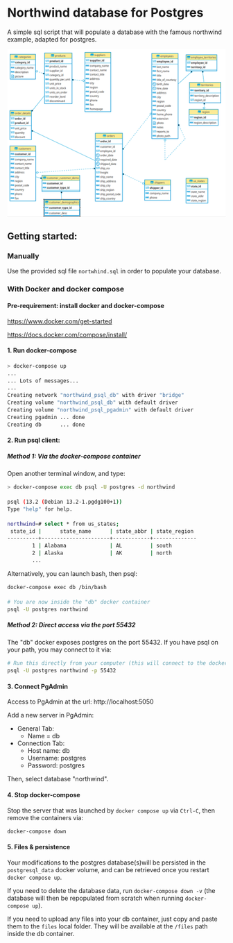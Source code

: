 # Northwind database for Postgres

A simple sql script that will populate a database with the famous northwind example, adapted for postgres.

<img src=ER.png />

## Getting started:

### Manually

Use the provided sql file `nortwhind.sql` in order to populate your database.

### With Docker and docker compose

#### Pre-requirement: install docker and docker-compose

 https://www.docker.com/get-started

 https://docs.docker.com/compose/install/


#### 1. Run docker-compose

````bash
> docker-compose up
...
... Lots of messages...
...
Creating network "northwind_psql_db" with driver "bridge"
Creating volume "northwind_psql_db" with default driver
Creating volume "northwind_psql_pgadmin" with default driver
Creating pgadmin ... done
Creating db      ... done
````

#### 2. Run psql client:

##### Method 1: Via the docker-compose container

Open another terminal window, and type:

````bash
> docker-compose exec db psql -U postgres -d northwind

psql (13.2 (Debian 13.2-1.pgdg100+1))
Type "help" for help.

northwind=# select * from us_states;
 state_id |      state_name      | state_abbr | state_region
----------+----------------------+------------+--------------
        1 | Alabama              | AL         | south
        2 | Alaska               | AK         | north
        ...
````

Alternatively, you can launch bash, then psql:
````bash
docker-compose exec db /bin/bash

# You are now inside the "db" docker container
psql -U postgres northwind
````

##### Method 2: Direct access via the port 55432

The "db" docker exposes postgres on the port 55432. If you have psql on your path, you may connect to it via:

````bash
# Run this directly from your computer (this will connect to the docker db)
psql -U postgres northwind -p 55432
````

#### 3. Connect PgAdmin

Access to PgAdmin at the url: http://localhost:5050

Add a new server in PgAdmin:
- General Tab:
  - Name = db
- Connection Tab:
  - Host name: db
  - Username: postgres
  - Password: postgres

Then, select database "northwind".

#### 4. Stop docker-compose

Stop the server that was launched by `docker compose up` via `Ctrl-C`, then remove the containers via:

```bash
docker-compose down
```

#### 5. Files & persistence

Your modifications to the postgres database(s)will be persisted in the `postgresql_data` docker volume, and can be retrieved once you restart `docker compose up`. 

If you need to delete the database data, run `docker-compose down -v` (the database will then be repopulated from scratch when running `docker-compose up`).

If you need to upload any files into your db container, just copy and paste them to the `files` local folder. They will be available at the `/files` path inside the db container.
